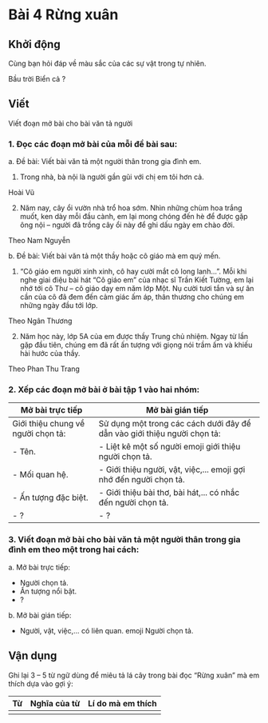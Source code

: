 # Bài 4 Rừng xuân

## Khởi động

Cùng bạn hỏi đáp về màu sắc của các sự vật trong tự nhiên.

Bầu trời Biển cả ?

## Viết

Viết đoạn mở bài cho bài văn tả người

### 1. Đọc các đoạn mở bài của mỗi đề bài sau:
a. Đề bài: Viết bài văn tả một người thân trong gia đình em.

1. Trong nhà, bà nội là người gần gũi với chị em tôi hơn cả.

Hoài Vũ

2. Năm nay, cây ổi vườn nhà trổ hoa sớm. Nhìn những chùm hoa trắng muốt, ken dày mỗi đầu cành, em lại mong chóng đến hè để được gặp ông nội – người đã trồng cây ổi này để ghi dấu ngày em chào đời.

Theo Nam Nguyễn

b. Đề bài: Viết bài văn tả một thầy hoặc cô giáo mà em quý mến.

1. “Cô giáo em người xinh xinh, cô hay cười mắt cô long lanh...”. Mỗi khi nghe giai điệu bài hát “Cô giáo em” của nhạc sĩ Trần Kiết Tường, em lại nhớ tới cô Thư – cô giáo dạy em năm lớp Một. Nụ cười tươi tắn và sự ân cần của cô đã đem đến cảm giác ấm áp, thân thương cho chúng em những ngày đầu tới lớp.

Theo Ngân Thương

2. Năm học này, lớp 5A của em được thầy Trung chủ nhiệm. Ngay từ lần gặp đầu tiên, chúng em đã rất ấn tượng với giọng nói trầm ấm và khiếu hài hước của thầy.

Theo Phan Thu Trang

### 2. Xếp các đoạn mở bài ở bài tập 1 vào hai nhóm:
| Mở bài trực tiếp | Mở bài gián tiếp |
|---|---|
| Giới thiệu chung về người chọn tả: | Sử dụng một trong các cách dưới đây để dẫn vào giới thiệu người chọn tả: |
| - Tên. | - Liệt kê một số người emoji giới thiệu người chọn tả. |
| - Mối quan hệ. | - Giới thiệu người, vật, việc,... emoji gợi nhớ đến người chọn tả. |
| - Ấn tượng đặc biệt. | - Giới thiệu bài thơ, bài hát,... có nhắc đến người chọn tả. |
| - ? | - ? |

### 3. Viết đoạn mở bài cho bài văn tả một người thân trong gia đình em theo một trong hai cách:
a. Mở bài trực tiếp:
- Người chọn tả.
- Ấn tượng nổi bật.
- ?

b. Mở bài gián tiếp:
- Người, vật, việc,... có liên quan. emoji Người chọn tả.

## Vận dụng

Ghi lại 3 – 5 từ ngữ dùng để miêu tả lá cây trong bài đọc “Rừng xuân” mà em thích dựa vào gợi ý:

| Từ | Nghĩa của từ | Lí do mà em thích |
|---|---|---|
| | | |
